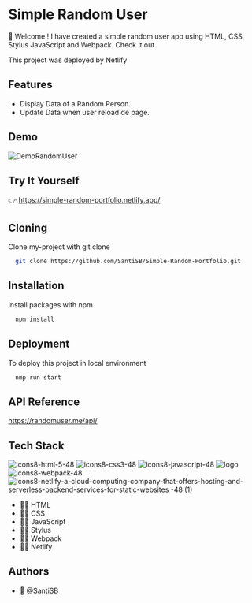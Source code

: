 
# Simple Random User

:wave: Welcome ! I have created a simple random user app using HTML, CSS, Stylus JavaScript and Webpack. Check it out

This project was deployed by Netlify

## Features

- Display Data of a Random Person.
- Update Data when user reload de page.


## Demo


![DemoRandomUser](https://user-images.githubusercontent.com/55597241/217850711-7a4fbf9c-0c50-476b-a781-24ba917b0a95.gif)







## Try It Yourself

:point_right: https://simple-random-portfolio.netlify.app/
## Cloning

Clone my-project with git clone

```bash
  git clone https://github.com/SantiSB/Simple-Random-Portfolio.git
```
## Installation

Install packages with npm

```bash
  npm install
```
    
## Deployment

To deploy this project in local environment

```bash
  nmp run start
```


## API Reference

https://randomuser.me/api/


## Tech Stack

![icons8-html-5-48](https://user-images.githubusercontent.com/55597241/217684664-ff7fd9fe-7585-4fa4-9730-9e36e84c004d.png)
![icons8-css3-48](https://user-images.githubusercontent.com/55597241/217684672-0b43ef76-66b4-4bf2-8db3-47a1032ea6d1.png)
![icons8-javascript-48](https://user-images.githubusercontent.com/55597241/217684680-a256ed1c-bcd9-4506-a16b-41d6cb41356c.png)
![logo](https://user-images.githubusercontent.com/55597241/217846434-a6116541-5845-4563-9102-7ff9a8f55c67.svg)
![icons8-webpack-48](https://user-images.githubusercontent.com/55597241/217846311-615d4731-610e-4bd7-a72d-3bbc96dc0894.png)
![icons8-netlify-a-cloud-computing-company-that-offers-hosting-and-serverless-backend-services-for-static-websites -48 (1)](https://user-images.githubusercontent.com/55597241/217846873-d174aeb4-fbf7-4d28-a3e5-dae6a869231c.png)


- :man_technologist: HTML
- :man_technologist: CSS
- :man_technologist: JavaScript
- :man_technologist: Stylus
- :man_technologist: Webpack
- :man_technologist: Netlify

## Authors

- :robot: [@SantiSB](https://github.com/SantiSB)

